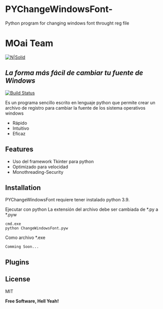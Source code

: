 # PYChangeWindowsFont-
Python program for changing windows font throught reg file
# MOai Team
[![N|Solid](https://avatars.githubusercontent.com/u/75782981?s=460&u=0f42210782048c7c41a3515bbc2237da7e7aff6f&v=4)](https://nodesource.com/products/nsolid)
## _La forma más fácil de cambiar tu fuente de Windows_



[![Build Status](https://travis-ci.org/joemccann/dillinger.svg?branch=master)](https://travis-ci.org/joemccann/dillinger)

Es un programa sencillo escrito en lenguaje python que permite crear un archivo de registro para cambiar la fuente de los sistema operativos windows

- Rápido
- Intuitivo
- Eficaz
## Features

- Uso del framework Tkinter para python
- Optimizado para velocidad
- Monothreading-Security

## Installation

PYChangeWindowsFont requiere tener instalado python 3.9.

Ejecutar con python
La extensión del archivo debe ser cambiada de *.py  a *.pyw
```
cmd.exe
python ChangeWindowsFont.pyw
```

Como archivo *.exe

```
Comming Soon...
```

## Plugins

## License

MIT

**Free Software, Hell Yeah!**

[//]: # (These are reference links used in the body of this note and get stripped out when the markdown processor does its job. There is no need to format nicely because it shouldn't be seen. Thanks SO - http://stackoverflow.com/questions/4823468/store-comments-in-markdown-syntax)

   [dill]: <https://github.com/joemccann/dillinger>
   [git-repo-url]: <https://github.com/joemccann/dillinger.git>
   [john gruber]: <http://daringfireball.net>
   [df1]: <http://daringfireball.net/projects/markdown/>
   [markdown-it]: <https://github.com/markdown-it/markdown-it>
   [Ace Editor]: <http://ace.ajax.org>
   [node.js]: <http://nodejs.org>
   [Twitter Bootstrap]: <http://twitter.github.com/bootstrap/>
   [jQuery]: <http://jquery.com>
   [@tjholowaychuk]: <http://twitter.com/tjholowaychuk>
   [express]: <http://expressjs.com>
   [AngularJS]: <http://angularjs.org>
   [Gulp]: <http://gulpjs.com>

   [PlDb]: <https://github.com/joemccann/dillinger/tree/master/plugins/dropbox/README.md>
   [PlGh]: <https://github.com/joemccann/dillinger/tree/master/plugins/github/README.md>
   [PlGd]: <https://github.com/joemccann/dillinger/tree/master/plugins/googledrive/README.md>
   [PlOd]: <https://github.com/joemccann/dillinger/tree/master/plugins/onedrive/README.md>
   [PlMe]: <https://github.com/joemccann/dillinger/tree/master/plugins/medium/README.md>
   [PlGa]: <https://github.com/RahulHP/dillinger/blob/master/plugins/googleanalytics/README.md>
